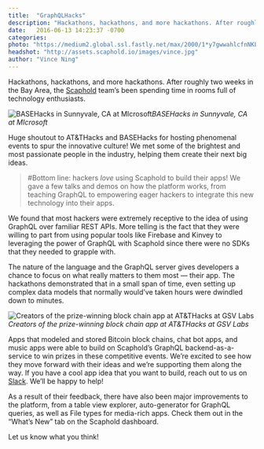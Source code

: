 ```yaml
---
title:  "GraphQLHacks"
description: "Hackathons, hackathons, and more hackathons. After roughly two weeks in the Bay Area, the Scaphold team’s been spending time in rooms full…"
date:   2016-06-13 14:23:37 -0700
categories:
photo: "https://medium2.global.ssl.fastly.net/max/2000/1*y7gwwahlcfnNKLGpSdXG9g.png"
headshot: "http://assets.scaphold.io/images/vince.jpg"
author: "Vince Ning"
---
```


Hackathons, hackathons, and more hackathons. After roughly two weeks in the Bay Area, the [Scaphold](https://scaphold.io) team’s been spending time in rooms full of technology enthusiasts.

![BASEHacks in Sunnyvale, CA at MIcrosoft](https://medium2.global.ssl.fastly.net/max/2000/1*y7gwwahlcfnNKLGpSdXG9g.png)*BASEHacks in Sunnyvale, CA at MIcrosoft*

Huge shoutout to AT&THacks and BASEHacks for hosting phenomenal events to spur the innovative culture! We met some of the brightest and most passionate people in the industry, helping them create their next big ideas.
> #Bottom line: hackers *love* using Scaphold to build their apps! We gave a few talks and demos on how the platform works, from teaching GraphQL to empowering eager hackers to integrate this new technology into their apps.

We found that most hackers were extremely receptive to the idea of using GraphQL over familiar REST APIs. More telling is the fact that they were willing to part from using popular tools like Firebase and Kinvey to leveraging the power of GraphQL with Scaphold since there were no SDKs that they needed to grapple with.

The nature of the language and the GraphQL server gives developers a chance to focus on what really matters to them most — their app. The hackathons demonstrated that in a small span of time, even setting up complex data models that normally would’ve taken hours were dwindled down to minutes.

![Creators of the prize-winning block chain app at AT&THacks at GSV Labs](https://medium2.global.ssl.fastly.net/max/6528/1*kCAUskEe9RABhEFKRPBBRQ.jpeg)*Creators of the prize-winning block chain app at AT&THacks at GSV Labs*

Apps that modeled and stored Bitcoin block chains, chat bot apps, and music apps were able to build on Scaphold’s GraphQL backend-as-a-service to win prizes in these competitive events. We’re excited to see how they move forward with their ideas and we’re supporting them along the way. If you have a cool app idea that you want to build, reach out to us on [Slack](https://scapholdslackin.herokuapp.com). We’ll be happy to help!

As a result of their feedback, there have also been major improvements to the platform, from a table view explorer, auto-generator for GraphQL queries, as well as File types for media-rich apps. Check them out in the “What’s New” tab on the Scaphold dashboard.

Let us know what you think!
